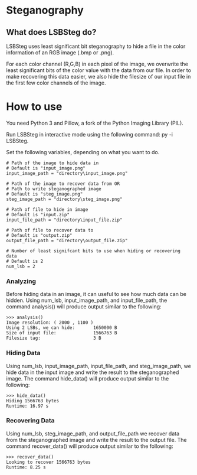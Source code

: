 # Steganography

## What does LSBSteg do?
LSBSteg uses least significant bit steganography to hide a file in the color
information of an RGB image (.bmp or .png).

For each color channel (R,G,B) in each pixel of the image, we overwrite the
least significant bits of the color value with the data from our file.
In order to make recovering this data easier, we also hide the filesize
of our input file in the first few color channels of the image.

# How to use
You need Python 3 and Pillow, a fork of the Python Imaging Library (PIL).

Run LSBSteg in interactive mode using the following command:
    py -i LSBSteg.

Set the following variables, depending on what you want to do.

    # Path of the image to hide data in
	# Default is "input_image.png"
	input_image_path = "directory\input_image.png"
	
	# Path of the image to recover data from OR
	# Path to write steganographed image
	# Default is "steg_image.png"
	steg_image_path = "directory\steg_image.png"
	
	# Path of file to hide in image
	# Default is "input.zip"
	input_file_path = "directory\input_file.zip"
	
	# Path of file to recover data to
	# Default is "output.zip"
	output_file_path = "directory\output_file.zip"
	
	# Number of least signifcant bits to use when hiding or recovering data
	# Default is 2
	num_lsb = 2

### Analyzing
Before hiding data in an image, it can useful to see how much data can be hidden.
Using num_lsb, input_image_path, and input_file_path, the command analysis() will
produce output similar to the following:

    >>> analysis()
    Image resolution: ( 2000 , 1100 )
    Using 2 LSBs, we can hide:       1650000 B
    Size of input file:              1566763 B
    Filesize tag:                    3 B
	
### Hiding Data
Using num_lsb, input_image_path, input_file_path, and steg_image_path, we hide
data in the input image and write the result to the steganographed image. The 
command hide_data() will produce output similar to the following:

    >>> hide_data()
    Hiding 1566763 bytes
    Runtime: 16.97 s

### Recovering Data
Using num_lsb, steg_image_path, and output_file_path we recover data from the
steganographed image and write the result to the output file. The command
recover_data() will produce output similar to the following:

    >>> recover_data()
    Looking to recover 1566763 bytes
    Runtime: 8.25 s
